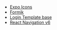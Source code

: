 * [Expo Icons](https://icons.expo.fyi/)
* [Formik](https://formik.org/)
* [Login Template base](https://github.com/venits/react-native-login-template)
* [React Navigation v6](https://reactnavigation.org/)
